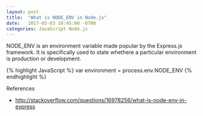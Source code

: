 ```yaml
---
layout: post
title:  "What is NODE_ENV in Node.js"
date:   2017-05-03 10:45:00 -0700
categories: JavaScript Node.js
---
```


NODE_ENV is an environment variable made popular by the Express.js
framework. It is specifically used to state whethere a particular
environment is production or development.

{% highlight JavaScript %}
var environment = process.env.NODE_ENV
{% endhighlight %}


References
- http://stackoverflow.com/questions/16978256/what-is-node-env-in-express